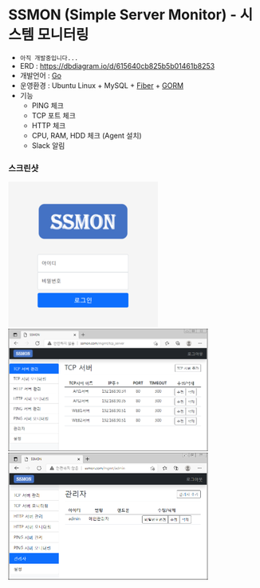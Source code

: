# SSMON (Simple Server Monitor) - 시스템 모니터링

* `아직 개발중입니다...`
* ERD : https://dbdiagram.io/d/615640cb825b5b01461b8253
* 개발언어 : [Go](https://golang.org/)
* 운영환경 : Ubuntu Linux + MySQL + [Fiber](https://gofiber.io/) + [GORM](https://gorm.io/)
* 기능
  * PING 체크
  * TCP 포트 체크
  * HTTP 체크
  * CPU, RAM, HDD 체크 (Agent 설치)
  * Slack 알림

### 스크린샷
<img src="screenshots/login_form.png" width="300px" title="Login"/> 
<img src="screenshots/list_tcpserver.png" width="400px" title="List TCP Server"/> <img src="screenshots/list_admin.png" width="400px" title="List Admin"/>
